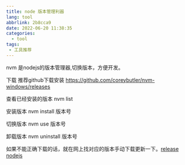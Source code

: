 ```yaml
---
title: node 版本管理利器
lang: tool
abbrlink: 2b8cca9
date: 2022-06-20 11:38:35
categories:
  - tool
tags:
 - 工具推荐
---
```


nvm 是nodejs的版本管理器,切换版本，方便开发。

下载 推荐github下载安装 https://github.com/coreybutler/nvm-windows/releases

查看已经安装的版本
 nvm list 

安装版本
 nvm install 版本号

切换版本
 nvm use 版本号

 卸载版本
 nvm uninstall 版本号

 如果不能正确下载的话，就在网上找对应的版本手动下载更新一下。[release nodejs](https://nodejs.org/download/release/v16.19.1/)
